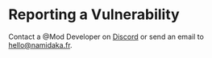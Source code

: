 # Reporting a Vulnerability

Contact a @Mod Developer on [Discord](https://discord.gg/c-rpg) or send an
email to [hello@namidaka.fr](mailto:hello@namidaka.fr).
